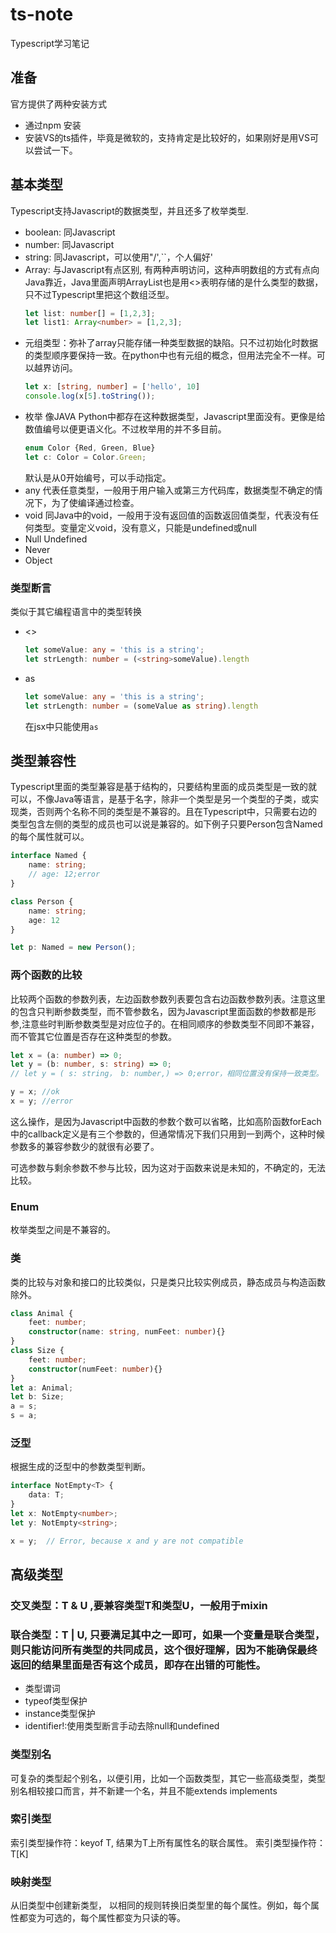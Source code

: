 # ts-note
Typescript学习笔记

## 准备
官方提供了两种安装方式
+ 通过npm 安装
+ 安装VS的ts插件，毕竟是微软的，支持肯定是比较好的，如果刚好是用VS可以尝试一下。

## 基本类型
Typescript支持Javascript的数据类型，并且还多了枚举类型.
+ boolean: 同Javascript
+ number: 同Javascript
+ string: 同Javascript，可以使用"/',``，个人偏好'
+ Array: 与Javascript有点区别, 有两种声明访问，这种声明数组的方式有点向Java靠近，Java里面声明ArrayList也是用<>表明存储的是什么类型的数据，只不过Typescript里把这个数组泛型。
    ``` Typescript
    let list: number[] = [1,2,3];
    let list1: Array<number> = [1,2,3];
    ```
+ 元组类型：弥补了array只能存储一种类型数据的缺陷。只不过初始化时数据的类型顺序要保持一致。在python中也有元组的概念，但用法完全不一样。可以越界访问。
    ``` Typescript
    let x: [string, number] = ['hello', 10]
    console.log(x[5].toString());
    ```
+ 枚举
像JAVA Python中都存在这种数据类型，Javascript里面没有。更像是给数值编号以便更语义化。不过枚举用的并不多目前。
    ``` Typescript
    enum Color {Red, Green, Blue}
    let c: Color = Color.Green;
    ```
    默认是从0开始编号，可以手动指定。
+ any
代表任意类型，一般用于用户输入或第三方代码库，数据类型不确定的情况下，为了使编译通过检查。
+ void
同Java中的void，一般用于没有返回值的函数返回值类型，代表没有任何类型。变量定义void，没有意义，只能是undefined或null
+ Null Undefined
+ Never
+ Object

### 类型断言
类似于其它编程语言中的类型转换
+ <>
    ``` Typescript
    let someValue: any = 'this is a string';
    let strLength: number = (<string>someValue).length
    ```
+ as
    ``` Typescript
    let someValue: any = 'this is a string';
    let strLength: number = (someValue as string).length
    ```
    在jsx中只能使用`as`

## 类型兼容性

Typescript里面的类型兼容是基于结构的，只要结构里面的成员类型是一致的就可以，不像Java等语言，是基于名字，除非一个类型是另一个类型的子类，或实现类，否则两个名称不同的类型是不兼容的。且在Typescript中，只需要右边的类型包含左侧的类型的成员也可以说是兼容的。如下例子只要Person包含Named的每个属性就可以。
``` Typescript
interface Named {
    name: string;
    // age: 12;error
}

class Person {
    name: string;
    age: 12
}

let p: Named = new Person();
```
### 两个函数的比较
比较两个函数的参数列表，左边函数参数列表要包含右边函数参数列表。注意这里的包含只判断参数类型，而不管参数名，因为Javascript里面函数的参数都是形参,注意些时判断参数类型是对应位子的。在相同顺序的参数类型不同即不兼容，而不管其它位置是否存在这种类型的参数。
``` Typescript
let x = (a: number) => 0;
let y = (b: number, s: string) => 0;
// let y = ( s: string， b: number,) => 0;error，相同位置没有保持一致类型。

y = x; //ok
x = y; //error
```
这么操作，是因为Javascript中函数的参数个数可以省略，比如高阶函数forEach中的callback定义是有三个参数的，但通常情况下我们只用到一到两个，这种时候参数多的兼容参数少的就很有必要了。

可选参数与剩余参数不参与比较，因为这对于函数来说是未知的，不确定的，无法比较。

### Enum
枚举类型之间是不兼容的。

### 类
类的比较与对象和接口的比较类似，只是类只比较实例成员，静态成员与构造函数除外。
``` Typescript
class Animal {
    feet: number;
    constructor(name: string, numFeet: number){}
}
class Size {
    feet: number;
    constructor(numFeet: number){}
}
let a: Animal;
let b: Size;
a = s;
s = a;
```
### 泛型
根据生成的泛型中的参数类型判断。
``` Typescript
interface NotEmpty<T> {
    data: T;
}
let x: NotEmpty<number>;
let y: NotEmpty<string>;

x = y;  // Error, because x and y are not compatible
```

## 高级类型

### 交叉类型：T & U ,要兼容类型T和类型U，一般用于mixin

### 联合类型：T | U, 只要满足其中之一即可，如果一个变量是联合类型，则只能访问所有类型的共同成员，这个很好理解，因为不能确保最终返回的结果里面是否有这个成员，即存在出错的可能性。
+ 类型谓词
+ typeof类型保护
+ instance类型保护
+ identifier!:使用类型断言手动去除null和undefined

### 类型别名
可复杂的类型起个别名，以便引用，比如一个函数类型，其它一些高级类型，类型别名相较接口而言，并不新建一个名，并且不能extends implements

### 索引类型
索引类型操作符：keyof T, 结果为T上所有属性名的联合属性。
索引类型操作符：T[K]

### 映射类型
从旧类型中创建新类型， 以相同的规则转换旧类型里的每个属性。例如，每个属性都变为可选的，每个属性都变为只读的等。
